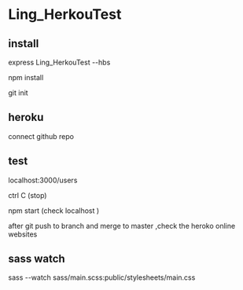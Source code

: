 # Ling_HerkouTest

## install
express Ling_HerkouTest --hbs

npm install

git init

## heroku 
connect github repo

## test
localhost:3000/users

ctrl C (stop)

npm start (check localhost )

after git push to branch and merge to  master ,check the heroko online websites

## sass watch
sass --watch sass/main.scss:public/stylesheets/main.css